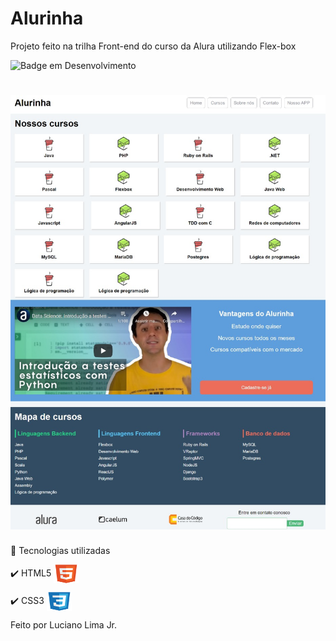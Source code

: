 # Alurinha
Projeto feito na trilha Front-end do curso da Alura utilizando Flex-box

![Badge em Desenvolvimento](http://img.shields.io/static/v1?label=STATUS&message=EM%20DESENVOLVIMENTO&color=GREEN&style=for-the-badge)
  

<div> 
<h1 align="center"> 
    <img src="img/alurimha.jpg" alt="Alurinha" width="1280">
  </div>
  
  🚀 Tecnologias utilizadas

✔️ HTML5 <img align="center" alt="Rafa-HTML" height="30" width="40" src="https://raw.githubusercontent.com/devicons/devicon/master/icons/html5/html5-original.svg">
  

✔️ CSS3 <img align="center" alt="Rafa-CSS" height="30" width="40" src="https://raw.githubusercontent.com/devicons/devicon/master/icons/css3/css3-original.svg">
  </div>
  
  Feito por Luciano Lima Jr.
  
</h1>
</div>
